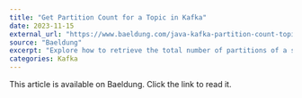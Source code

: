 ```yaml
---
title: "Get Partition Count for a Topic in Kafka"
date: 2023-11-15
external_url: "https://www.baeldung.com/java-kafka-partition-count-topic"
source: "Baeldung"
excerpt: "Explore how to retrieve the total number of partitions of a specific Kafka Topic using Java and CLI."
categories: Kafka
---
```


This article is available on Baeldung. Click the link to read it. 
